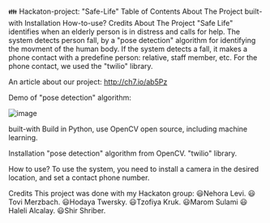 👪 Hackaton-project: "Safe-Life"
Table of Contents
About The Project
built-with
Installation
How-to-use?
Credits
About The Project
"Safe Life" identifies when an elderly person is in distress and calls for help. The system detects person fall, by a "pose detection" algorithm for identifying the movment of the human body. If the system detects a fall, it makes a phone contact with a predefine person: relative, staff member, etc.
For the phone contact, we used the "twilio" library.

An article about our project: http://ch7.io/ab5Pz

Demo of "pose detection" algorithm:

![image](https://user-images.githubusercontent.com/74182265/126083865-b812d2b9-0265-4d9b-99e1-cb371c440217.png)


built-with
Build in Python, use OpenCV open source, including machine learning.

Installation
"pose detection" algorithm from OpenCV.
"twilio" library.

How to use?
To use the system, you need to install a camera in the desired location, and set a contact phone number.

Credits
This project was done with my Hackaton group:
😃Nehora Levi.
😃Tovi Merzbach.
😃Hodaya Twersky.
😃Tzofiya Kruk.
😃Marom Sulami
😃Haleli Alcalay.
😃Shir Shriber.
